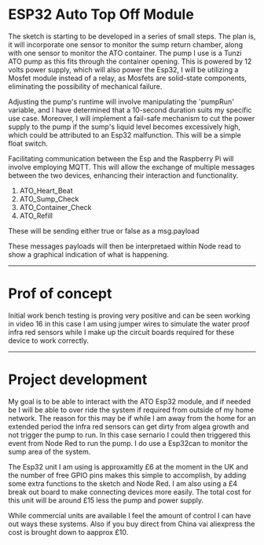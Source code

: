 # ESP32 Auto Top Off Module

The sketch is starting to be developed in a series of small steps. The plan is, it will incorporate one sensor to monitor the sump return chamber, along with one sensor to monitor the ATO container. The pump I use is a Tunzi ATO pump as this fits through  the container opening. This is powered by 12 volts power supply, which will also power the Esp32, I will be utilizing a Mosfet module instead of a relay, as Mosfets are solid-state components, eliminating the possibility of mechanical failure.

Adjusting the pump's runtime will involve manipulating the 'pumpRun' variable, and I have determined that a 10-second duration suits my specific use case. Moreover, I will implement a fail-safe mechanism to cut the power supply to the pump if the sump's liquid level becomes excessively high, which could be attributed to an Esp32 malfunction. This will be a simple float switch.

Facilitating communication between the Esp and the Raspberry Pi will involve employing MQTT. This will allow the exchange of multiple messages between the two devices, enhancing their interaction and functionality.

1. ATO_Heart_Beat
2. ATO_Sump_Check
3. ATO_Container_Check
4. ATO_Refill

These will be sending either true or false as a msg.payload

These messages payloads will then be interpretaed within Node read to show a graphical indication of what is happening.

----

# Prof of concept

Initial work bench testing is proving very positive and can be seen working in video 16 in this case I am using jumper wires to simulate the water proof infra red sensors while I make up the circuit boards required for these device to work correctly.

----

# Project development

My goal is to be able to interact with the ATO Esp32 module, and if needed be I will be able to over ride the system if required from outside of my home network. The reason for this may be if while I am away from the home for an extended period the infra red sensors can get dirty from algea growth and not trigger the pump to run. In this case sernario I could then triggered this event from Node Red to run the pump. I do use a Esp32can to monitor the sump area of the system.

The Esp32 unit I am using is approxamitly £6 at the moment in the UK and the number of free GPIO pins makes this simple to accomplish, by adding some extra functions to the sketch and Node Red. I am also using a £4 break out board to make connecting devices more easily. The total cost for this unit will be around £15 less the pump and power supply.

While commercial units are available I feel the amount of control I can have out ways these systems. Also if you buy direct from China vai aliexpress the cost is brought down to aapprox £10.



































